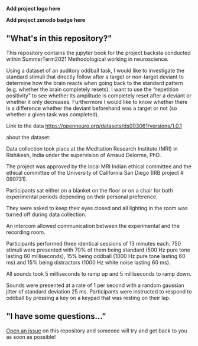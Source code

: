 **Add project logo here**

**Add project zenodo badge here**



## "What's in this repository?"

This repository contains the jupyter book for the project backsta conducted within SummerTerm2021 Methodological working in neuroscience.

Using a dataset of an auditory oddball task, I would like to investigate the standard stimuli that directly follow after a target or non-target deviant to determine how the brain reacts when going back to the standard pattern (e.g. whether the brain completely resets). I want to use the “repetition positivity” to see whether its amplitude is completely reset after a deviant or whether it only decreases. Furthermore I would like to know whether there is a difference whether the deviant beforehand was a target or not (so whether a given task was completed).

Link to the data https://openneuro.org/datasets/ds003061/versions/1.0.1

about the dataset:

Data collection took place at the Meditation Research Institute (MRI) in Rishikesh, India under the supervision of Arnaud Delorme, PhD.

The project was approved by the local MRI Indian ethical committee and the ethical committee of the University of California San Diego (IRB project # 090731).


Participants sat either on a blanket on the floor or on a chair for both experimental periods depending on their personal preference. 

They were asked to keep their eyes closed and all lighting in the room was turned off during data collection. 

An intercom allowed communication between the experimental and the recording room.


Participants performed three identical sessions of 13 minutes each. 750 stimuli were presented with 70% of them being standard (500 Hz pure tone lasting 60 milliseconds), 15% being oddball (1000 Hz pure tone lasting 60 ms) and 15% being distractors (1000 Hz white noise lasting 60 ms). 

All sounds took 5 milliseconds to ramp up and 5 milliseconds to ramp down.

Sounds were presented at a rate of 1 per second with a random gaussian jitter of standard deviation 25 ms. Participants were instructed to respond to oddball by pressing a key on a keypad that was resting on their lap.



## "I have some questions..."

[Open an issue]() on this repository and someone will try and get back to you as soon as possible!
